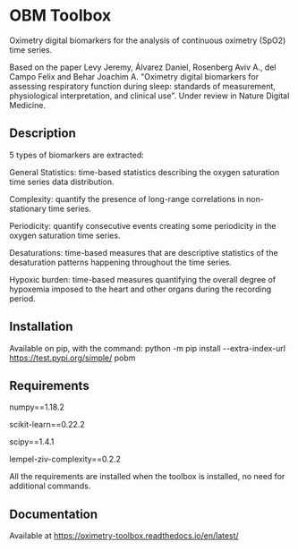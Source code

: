# OBM Toolbox

Oximetry digital biomarkers for the analysis of continuous oximetry (SpO2) time series.

Based on the paper Levy Jeremy, Álvarez Daniel, Rosenberg Aviv A., del Campo Felix and Behar Joachim A. "Oximetry digital biomarkers for assessing respiratory function during sleep: standards of measurement, physiological interpretation, and clinical use". 
Under review in Nature Digital Medicine.

## Description

5 types of biomarkers are extracted:

General Statistics: time-based statistics describing the oxygen saturation time series data distribution.

Complexity: quantify the presence of long-range correlations in non-stationary time series.

Periodicity: quantify consecutive events creating some periodicity in the oxygen saturation time series.

Desaturations: time-based measures that are descriptive statistics of the desaturation patterns happening throughout the time series.

Hypoxic burden: time-based measures quantifying the overall degree of hypoxemia imposed to the heart and other organs during the recording period.

## Installation

Available on pip, with the command: 
python -m pip install --extra-index-url https://test.pypi.org/simple/ pobm

## Requirements

numpy==1.18.2

scikit-learn==0.22.2

scipy==1.4.1

lempel-ziv-complexity==0.2.2

All the requirements are installed when the toolbox is installed, no need for additional commands.

## Documentation

Available at https://oximetry-toolbox.readthedocs.io/en/latest/
